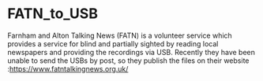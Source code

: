 # FATN_to_USB
Farnham and Alton Talking News (FATN)  is a volunteer service which provides a service for blind and partially sighted by reading local newspapers and providing the recordings via USB.  Recently they have been unable to send the USBs by post, so they publish the files on their website :https://www.fatntalkingnews.org.uk/
